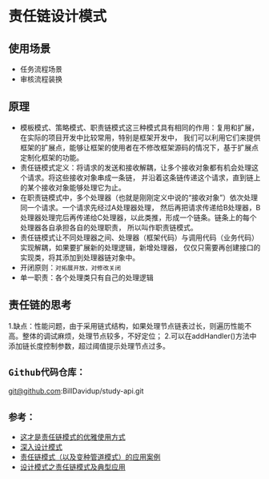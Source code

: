 # 责任链设计模式
## 使用场景
- 任务流程场景
- 审核流程装换
## 原理
- 模板模式、策略模式、职责链模式这三种模式具有相同的作用：复用和扩展，在实际的项目开发中比较常用，特别是框架开发中，
我们可以利用它们来提供框架的扩展点，能够让框架的使用者在不修改框架源码的情况下，基于扩展点定制化框架的功能。
- 责任链模式定义：将请求的发送和接收解耦，让多个接收对象都有机会处理这个请求。将这些接收对象串成一条链，
并沿着这条链传递这个请求，直到链上的某个接收对象能够处理它为止。
- 在职责链模式中，多个处理器（也就是刚刚定义中说的“接收对象”）依次处理同一个请求。一个请求先经过A处理器处理，
然后再把请求传递给B处理器，B处理器处理完后再传递给C处理器，以此类推，形成一个链条。链条上的每个处理器各自承担各自的处理职责，
所以叫作职责链模式。
- 责任链模式让不同处理器之间、处理器（框架代码）与调用代码（业务代码）实现解耦，如果要扩展新的处理逻辑，新增处理器，
仅仅只需要再创建接口的实现类，将其添加到处理器链对象中。
- 开闭原则：`对拓展开放，对修改关闭`
- 单一职责：各个处理类只有自己的处理逻辑

## 责任链的思考
1.缺点：性能问题，由于采用链式结构，如果处理节点链表过长，则遍历性能不高。整体的调试麻烦，处理节点较多，不好定位；
2.可以在addHandler()方法中添加链长度控制参数，超过阈值提示处理节点过多。

## `Github代码仓库：` 
git@github.com:BillDavidup/study-api.git

## `参考：`
- [这才是责任链模式的优雅使用方式](https://zhuanlan.zhihu.com/p/426460854)
- [深入设计模式](https://refactoringguru.cn/design-patterns/chain-of-responsibility)
- [责任链模式（以及变种管道模式）的应用案例](https://blog.csdn.net/xiaofeng10330111/article/details/123956717)
- [设计模式之责任链模式及典型应用](https://cloud.tencent.com/developer/article/1385914)
